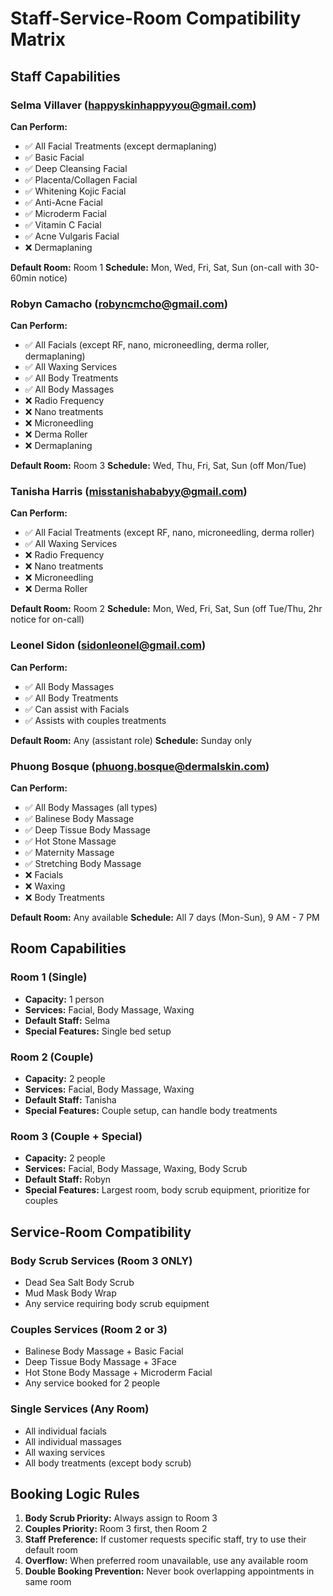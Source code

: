 # Staff-Service-Room Compatibility Matrix

## Staff Capabilities

### Selma Villaver (happyskinhappyyou@gmail.com)
**Can Perform:**
- ✅ All Facial Treatments (except dermaplaning)
- ✅ Basic Facial
- ✅ Deep Cleansing Facial
- ✅ Placenta/Collagen Facial
- ✅ Whitening Kojic Facial
- ✅ Anti-Acne Facial
- ✅ Microderm Facial
- ✅ Vitamin C Facial
- ✅ Acne Vulgaris Facial
- ❌ Dermaplaning

**Default Room:** Room 1
**Schedule:** Mon, Wed, Fri, Sat, Sun (on-call with 30-60min notice)

### Robyn Camacho (robyncmcho@gmail.com)
**Can Perform:**
- ✅ All Facials (except RF, nano, microneedling, derma roller, dermaplaning)
- ✅ All Waxing Services
- ✅ All Body Treatments
- ✅ All Body Massages
- ❌ Radio Frequency
- ❌ Nano treatments
- ❌ Microneedling
- ❌ Derma Roller
- ❌ Dermaplaning

**Default Room:** Room 3
**Schedule:** Wed, Thu, Fri, Sat, Sun (off Mon/Tue)

### Tanisha Harris (misstanishababyy@gmail.com)
**Can Perform:**
- ✅ All Facial Treatments (except RF, nano, microneedling, derma roller)
- ✅ All Waxing Services
- ❌ Radio Frequency
- ❌ Nano treatments
- ❌ Microneedling
- ❌ Derma Roller

**Default Room:** Room 2
**Schedule:** Mon, Wed, Fri, Sat, Sun (off Tue/Thu, 2hr notice for on-call)

### Leonel Sidon (sidonleonel@gmail.com)
**Can Perform:**
- ✅ All Body Massages
- ✅ All Body Treatments
- ✅ Can assist with Facials
- ✅ Assists with couples treatments

**Default Room:** Any (assistant role)
**Schedule:** Sunday only

### Phuong Bosque (phuong.bosque@dermalskin.com)
**Can Perform:**
- ✅ All Body Massages (all types)
- ✅ Balinese Body Massage
- ✅ Deep Tissue Body Massage
- ✅ Hot Stone Massage
- ✅ Maternity Massage
- ✅ Stretching Body Massage
- ❌ Facials
- ❌ Waxing
- ❌ Body Treatments

**Default Room:** Any available
**Schedule:** All 7 days (Mon-Sun), 9 AM - 7 PM

## Room Capabilities

### Room 1 (Single)
- **Capacity:** 1 person
- **Services:** Facial, Body Massage, Waxing
- **Default Staff:** Selma
- **Special Features:** Single bed setup

### Room 2 (Couple)
- **Capacity:** 2 people
- **Services:** Facial, Body Massage, Waxing
- **Default Staff:** Tanisha
- **Special Features:** Couple setup, can handle body treatments

### Room 3 (Couple + Special)
- **Capacity:** 2 people
- **Services:** Facial, Body Massage, Waxing, Body Scrub
- **Default Staff:** Robyn
- **Special Features:** Largest room, body scrub equipment, prioritize for couples

## Service-Room Compatibility

### Body Scrub Services (Room 3 ONLY)
- Dead Sea Salt Body Scrub
- Mud Mask Body Wrap
- Any service requiring body scrub equipment

### Couples Services (Room 2 or 3)
- Balinese Body Massage + Basic Facial
- Deep Tissue Body Massage + 3Face
- Hot Stone Body Massage + Microderm Facial
- Any service booked for 2 people

### Single Services (Any Room)
- All individual facials
- All individual massages
- All waxing services
- All body treatments (except body scrub)

## Booking Logic Rules

1. **Body Scrub Priority:** Always assign to Room 3
2. **Couples Priority:** Room 3 first, then Room 2
3. **Staff Preference:** If customer requests specific staff, try to use their default room
4. **Overflow:** When preferred room unavailable, use any available room
5. **Double Booking Prevention:** Never book overlapping appointments in same room 